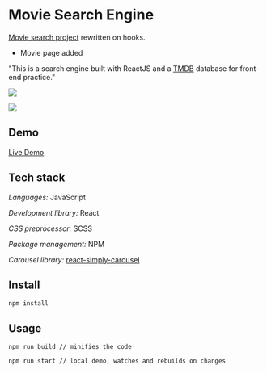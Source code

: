 # Movie Search Engine

[Movie search project](https://github.com/silkesssji/movie-search-engine/) rewritten on hooks.

- Movie page added

"This is a search engine built with ReactJS and a [TMDB](https://developers.themoviedb.org/) database for front-end practice."

![](https://github.com/silkesssji/movie-search-engine-hooks/blob/master/src/img/mainPage.png)

![](https://github.com/silkesssji/movie-search-engine-hooks/blob/master/src/img/moviePage.png)

## Demo

[Live Demo](https://silkesssji.github.io/movie-search-engine/)

## Tech stack

*Languages:* JavaScript

*Development library:* React

*CSS preprocessor:* SCSS

*Package management:* NPM

*Carousel library:* [react-simply-carousel](https://github.com/vadymshymko/react-simply-carousel)

## Install

```
npm install
```

## Usage

```
npm run build // minifies the code

npm run start // local demo, watches and rebuilds on changes
```
